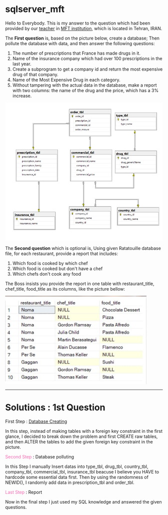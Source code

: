 # sqlserver_mft

Hello to Everybody.
This is my answer to the question which had been provided by our <a href="https://www.linkedin.com/in/hani-hani-1793097a/">teacher</a> in <a href="https://www.linkedin.com/company/khanehomran/">MFT institution</a>, which is located in Tehran, IRAN.

The <b>First question</b> is, based on the picture below, create a database; Then pollute the database with data, and then answer the following questions:
1. The number of prescriptions that France has made drugs in it.
2. Name of the insurance company which had over 100 prescriptions in the last year.
3. Create a subprogram to get a company id and return the most expensive drug of that company.
4. Name of the Most Expensive Drug in each category.
5. Without tampering with the actual data in the database, make a report with two columns: the name of the drug and the price, which has a 3% increase.


![Alt text](Q1.png)



The <b>Second question</b> which is optional is, Using given Ratatouille database file, for each restaurant, provide a report that includes:
1. Which food is cooked by which chef
2. Which food is cooked but don't have a chef
3. Which chefs don't cook any food

The Boss insists you provide the report in one table with restaurant_title, chef_title, food_title as its columns, like the picture bellow:

![Alt text](Ratatouille.png)

<hr>

# Solutions : 1st Question

First Step : [Database Creating](Answers/AlirezaRaad-Pharmaceutical-Database_Creation.sql)

In this step, instead of making tables with a foreign key constraint in the first glance, I decided to break down the problem and first CREATE raw tables, and then ALTER the tables to add the given foreign key constraint in the picture.


<font color='hotpink'>Second Step</font> : Database polluting

In this Step I manually Insert datas into type_tbl, drug_tbl, country_tbl, company_tbl, commercial_tbl, insurance_tbl beacuse I believe you HAVE to hardcode some essential data first. Then by using the randomness of NEWID(), I randomly add data in prescription_tbl and order_tbl.

<font color='hotpink'>Last Step</font> : Report

Now in the final step I just used my SQL knowledge and answered the given questions.
